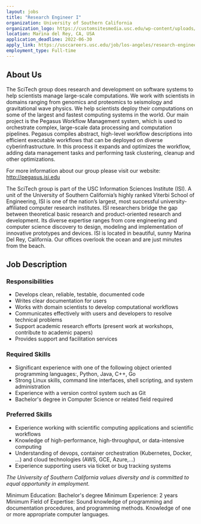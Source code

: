 ```yaml
---
layout: jobs
title: "Research Engineer I"
organization: University of Southern California
organization_logo: https://customsitesmedia.usc.edu/wp-content/uploads/sites/55/2019/01/15234736/PrimShield-Word_SmallUse_CardOnTrans.png
location: Marina del Rey, CA, USA
application_deadline: 2022-06-30
apply_link: https://usccareers.usc.edu/job/los-angeles/research-engineer-i-scitech-group/1209/26713829952
employment_type: Full-time
---
```


## About Us

The SciTech group does research and development on software systems to help scientists manage large-scale computations. We work with scientists in domains ranging from genomics and proteomics to seismology and gravitational wave physics. We help scientists deploy their computations on some of the largest and fastest computing systems in the world. Our main project is the Pegasus Workflow Management system, which is used to orchestrate complex, large-scale data processing and computation pipelines. Pegasus compiles abstract, high-level workflow descriptions into efficient executable workflows that can be deployed on diverse cyberinfrastructure. In this process it expands and optimizes the workflow, adding data management tasks and performing task clustering, cleanup and other optimizations.

For more information about our group please visit our website: http://pegasus.isi.edu

The SciTech group is part of the USC Information Sciences Institute (ISI). A unit of the University of Southern California’s highly ranked Viterbi School of Engineering, ISI is one of the nation’s largest, most successful university-affiliated computer research institutes. ISI researchers bridge the gap between theoretical basic research and product-oriented research and development. Its diverse expertise ranges from core engineering and computer science discovery to design, modeling and implementation of innovative prototypes and devices. ISI is located in beautiful, sunny Marina Del Rey, California. Our offices overlook the ocean and are just minutes from the beach.

## Job Description

### Responsibilities

- Develops clean, reliable, testable, documented code
- Writes clear documentation for users
- Works with domain scientists to develop computational workflows
- Communicates effectively with users and developers to resolve technical problems
- Support academic research efforts (present work at workshops, contribute to academic papers)
- Provides support and facilitation services

### Required Skills

- Significant experience with one of the following object oriented programming languages:, Python, Java, C++, Go
- Strong Linux skills, command line interfaces, shell scripting, and system administration
- Experience with a version control system such as Git
- Bachelor's degree in Computer Science or related field required

### Preferred Skills

- Experience working with scientific computing applications and scientific workflows
- Knowledge of high-performance, high-throughput, or data-intensive computing
- Understanding of devops, container orchestration (Kubernetes, Docker, …) and cloud technologies (AWS, GCE, Azure,…)
- Experience supporting users via ticket or bug tracking systems

_The University of Southern California values diversity and is committed to equal opportunity in employment._

Minimum Education: Bachelor's degree Minimum Experience: 2 years Minimum Field of Expertise: Sound knowledge of programming and documentation procedures, and programming methods. Knowledge of one or more appropriate computer languages.